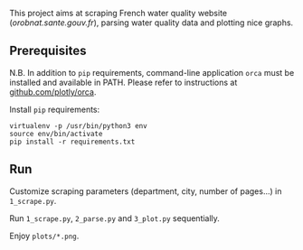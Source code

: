 This project aims at scraping French water quality website (_orobnat.sante.gouv.fr_), parsing water quality data and plotting nice graphs.

## Prerequisites

N.B. In addition to `pip` requirements, command-line application `orca` must be installed and available in PATH. Please refer to instructions at [github.com/plotly/orca](https://github.com/plotly/orca).

Install `pip` requirements:

    virtualenv -p /usr/bin/python3 env
    source env/bin/activate
    pip install -r requirements.txt

## Run

Customize scraping parameters (department, city, number of pages...) in `1_scrape.py`.

Run `1_scrape.py`, `2_parse.py` and `3_plot.py` sequentially.

Enjoy `plots/*.png`.
